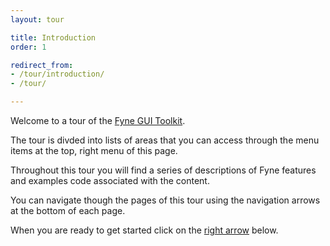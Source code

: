 ```yaml
---
layout: tour

title: Introduction
order: 1

redirect_from:
- /tour/introduction/
- /tour/

---
```


Welcome to a tour of the [Fyne GUI Toolkit](https://fyne.io/).

The tour is divded into lists of areas that you can access through the menu
items at the top, right menu of this page.

Throughout this tour you will find a series of descriptions of Fyne features
and examples code associated with the content.

You can navigate though the pages of this tour using the navigation arrows
at the bottom of each page.

When you are ready to get started click on the [right arrow](/introduction/golang) below.
